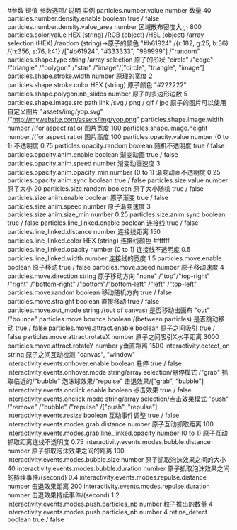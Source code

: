 #参数
    键值	参数选项/ 说明	实例
    particles.number.value 	number   数量 	40
    particles.number.density.enable 	boolean    	true / false
    particles.number.density.value_area 	number   区域散布密度大小 	800
    particles.color.value 	HEX (string) /RGB (object) /HSL (object) /array selection (HEX) /random (string)->原子的颜色     "#b61924" /{r:182, g:25, b:36} /{h:356, s:76, l:41} /["#b61924", "#333333", "999999"] /"random"
    particles.shape.type 	string /array selection 原子的形状     "circle" /"edge" /"triangle" /"polygon" /"star" /"image"/["circle", "triangle", "image"]
    particles.shape.stroke.width 	number      原理的宽度 	2
    particles.shape.stroke.color 	HEX (string)  原子颜色 	"#222222"
    particles.shape.polygon.nb_slides 	number       原子的多边形边数 	5
    particles.shape.image.src 	path link /svg / png / gif / jpg  原子的图片可以使用自定义图片 	"assets/img/yop.svg" /"http://mywebsite.com/assets/img/yop.png"
    particles.shape.image.width 	number /(for aspect ratio)    图片宽度 	100
    particles.shape.image.height 	number /(for aspect ratio) 图片高度 	100
    particles.opacity.value 	number (0 to 1)   不透明度 	0.75
    particles.opacity.random 	boolean     随机不透明度 	true / false
    particles.opacity.anim.enable 	boolean            渐变动画 	true / false
    particles.opacity.anim.speed 	number            渐变动画速度 	3
    particles.opacity.anim.opacity_min 	number (0 to 1)       渐变动画不透明度 	0.25
    particles.opacity.anim.sync 	boolean 	true / false
    particles.size.value 	number       原子大小 	20
    particles.size.random 	boolean       原子大小随机 	true / false
    particles.size.anim.enable 	boolean      原子渐变 	true / false
    particles.size.anim.speed 	number     原子渐变速度 	3
    particles.size.anim.size_min 	number 	0.25
    particles.size.anim.sync 	boolean 	true / false
    particles.line_linked.enable 	boolean       连接线 	true / false
    particles.line_linked.distance 	number       连接线距离 	150
    particles.line_linked.color 	HEX (string)   连接线颜色 	#ffffff
    particles.line_linked.opacity 	number (0 to 1)    连接线不透明度 	0.5
    particles.line_linked.width 	number     连接线的宽度 	1.5
    particles.move.enable 	boolean     原子移动 	true / false
    particles.move.speed 	number     原子移动速度 	4
    particles.move.direction 	string              原子移动方向 	"none" /"top"/"top-right" /"right" /"bottom-right" /"bottom"/"bottom-left" /"left" /"top-left"
    particles.move.random 	boolean              移动随机方向 	true / false
    particles.move.straight 	boolean              直接移动 	true / false
    particles.move.out_mode 	string /(out of canvas)        是否移动出画布 	"out" /"bounce"
    particles.move.bounce 	boolean /(between particles)   是否跳动移动 	true / false
    particles.move.attract.enable 	boolean           原子之间吸引 	true / false
    particles.move.attract.rotateX 	number   原子之间吸引X水平距离 	3000
    particles.move.attract.rotateY 	number  y垂直距离 	1500
    interactivity.detect_on 	string        原子之间互动检测 	"canvas", "window"
    interactivity.events.onhover.enable 	boolean    悬停 	true / false
    interactivity.events.onhover.mode 	string/array selection/悬停模式  /"grab"     抓取临近的/"bubble"  泡沫球效果/"repulse"  击退效果/["grab", "bubble"]
    interactivity.events.onclick.enable 	boolean  点击效果 	true / false
    interactivity.events.onclick.mode 	string/array selection/点击效果模式    "push" /"remove" /"bubble" /"repulse" /["push", "repulse"]
    interactivity.events.resize 	boolean         互动事件调整 	true / false
    interactivity.events.modes.grab.distance 	number        原子互动抓取距离 	100
    interactivity.events.modes.grab.line_linked.opacity 	number (0 to 1)        原子互动抓取距离连线不透明度 	0.75
    interactivity.events.modes.bubble.distance 	number       原子抓取泡沫效果之间的距离 	100
    interactivity.events.modes.bubble.size 	number       原子抓取泡沫效果之间的大小 	40
    interactivity.events.modes.bubble.duration 	number    原子抓取泡沫效果之间的持续事件/(second) 	0.4
    interactivity.events.modes.repulse.distance 	number       击退效果距离 	200
    interactivity.events.modes.repulse.duration 	number      击退效果持续事件/(second) 	1.2
    interactivity.events.modes.push.particles_nb 	number         粒子推出的数量 	4
    interactivity.events.modes.push.particles_nb 	number 	4
    retina_detect 	boolean 	true / false